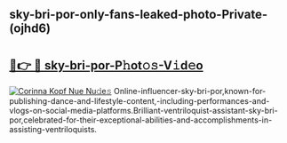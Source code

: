 ## sky-bri-por-only-fans​-leaked-photo​-Private-(ojhd6)


# <h2><a href="https://mediaupload.pro?title=sky-bri-por&ref=git">🔗👉 🔴 sky-bri-por-P𝚑ot𝚘𝚜-V𝚒d𝚎o</a></h2>

[![Corinna Kopf Nue Nu𝚍e𝚜](https://i.imgur.com/0qMVB7G.gif)](https://mediaupload.pro?title=sky-bri-por&ref=git)
Online-influencer-sky-bri-por,known-for-publishing-dance-and-lifestyle-content,-including-performances-and-vlogs-on-social-media-platforms.Brilliant-ventriloquist-assistant-sky-bri-por,celebrated-for-their-exceptional-abilities-and-accomplishments-in-assisting-ventriloquists.  